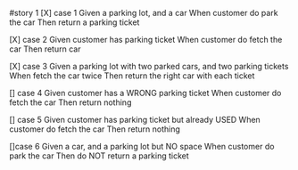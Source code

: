 #story 1
[X] case 1
    Given a parking lot, and a car
    When customer do park the car
    Then return a parking ticket

[X] case 2
    Given customer has parking ticket
    When customer do fetch the car
    Then return car

[X] case 3
    Given a parking lot with two parked cars, and two parking tickets
    When fetch the car twice
    Then return the right car with each ticket

[] case 4
    Given customer has a WRONG parking ticket
    When customer do fetch the car
    Then return nothing

[] case 5
    Given customer has parking ticket but already USED
    When customer do fetch the car
    Then return nothing

[]case 6
    Given a car, and a parking lot but NO space
    When customer do park the car
    Then do NOT return a parking ticket






